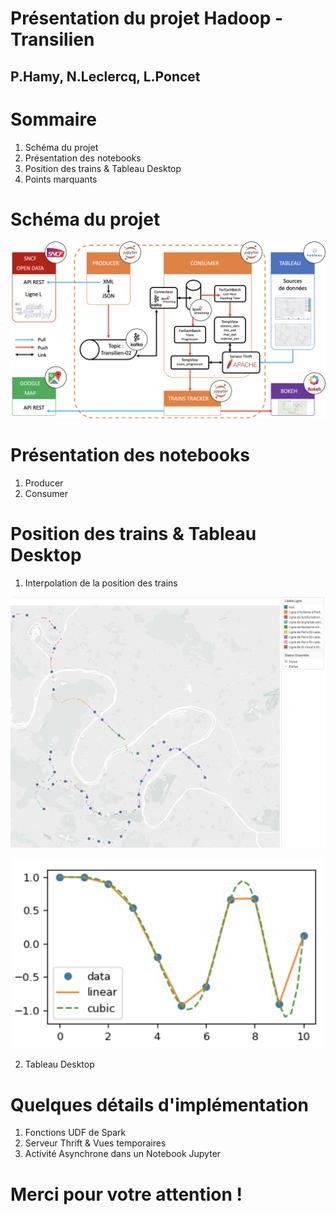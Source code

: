 Présentation du projet Hadoop - Transilien
=============================

P.Hamy, N.Leclercq, L.Poncet
--

Sommaire
==========

1. Schéma du projet
2. Présentation des notebooks
3. Position des trains & Tableau Desktop
4. Points marquants

Schéma du projet
==========

<p align="center">
  <img src="./project_schema.png">
</p>

Présentation des notebooks
==========

1. Producer
2. Consumer

Position des trains & Tableau Desktop
==========

1. Interpolation de la position des trains

<p align="center">
  <img src="../rapport/pictures/Line_L_GeoPoint_Map.png">
</p>

<p align="center">
  <img width="500" src="../rapport/pictures/Interpolation.png">
</p>

2. Tableau Desktop

Quelques détails d'implémentation 
==========
1. Fonctions UDF de Spark
2. Serveur Thrift & Vues temporaires
3. Activité Asynchrone dans un Notebook Jupyter

Merci pour votre attention !
==========

